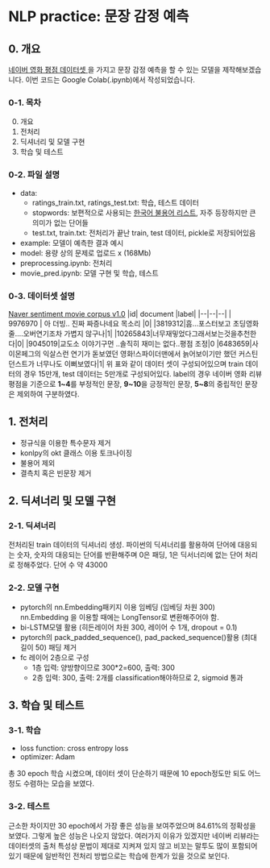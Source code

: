 # NLP practice: 문장 감정 예측
## 0. 개요
[네이버 영화 평점 데이터셋 ](https://github.com/e9t/nsmc/)을 가지고 문장 감정 예측을 할 수 있는 모델을 제작해보겠습니다. 이번 코드는 Google Colab(.ipynb)에서 작성되었습니다.

### 0-1. 목차
0. 개요
1. 전처리
2. 딕셔너리 및 모델 구현
3. 학습 및 테스트
### 0-2. 파일 설명
*  data: 
	* ratings_train.txt, ratings_test.txt: 학습, 테스트 데이터
	* stopwords: 보편적으로 사용되는 [한국어 불용어 리스트](https://www.ranks.nl/stopwords/korean), 자주 등장하지만 큰 의미가 없는 단어들
	* test.txt, train.txt: 전처리가 끝난 train, test 데이터, pickle로 저장되어있음
* example: 모델이 예측한 결과 예시
* model: 용량 상의 문제로 업로드 x (168Mb)
* preprocessing.ipynb: 전처리
* movie_pred.ipynb: 모델 구현 및 학습, 테스트
### 0-3. 데이터셋 설명
[Naver sentiment movie corpus v1.0](https://github.com/e9t/nsmc/)
|id| document |label|
|--|--|--|
| 9976970 | 아 더빙.. 진짜 짜증나네요 목소리 |0|
|3819312|흠...포스터보고 초딩영화줄....오버연기조차 가볍지 않구나|1|
|10265843|너무재밓었다그래서보는것을추천한다|0|
|9045019|교도소 이야기구먼 ..솔직히 재미는 없다..평점 조정|0
|6483659|사이몬페그의 익살스런 연기가 돋보였던 영화!스파이더맨에서 늙어보이기만 했던 커스틴 던스트가 너무나도 이뻐보였다|1|
위 표와 같이 데이터 셋이 구성되어있으며 train 데이터의 경우 15만개, test 데이터는 5만개로 구성되어있다. label의 경우 네이버 영화 리뷰 평점을 기준으로 **1~4**를 부정적인 문장, **9~10**을 긍정적인 문장, **5~8**의 중립적인 문장은 제외하여 구분하였다.

## 1. 전처리
*  정규식을 이용한 특수문자 제거
*  konlpy의 okt 클래스 이용 토크나이징
*  불용어 제외
*  결측치 혹은 빈문장 제거

## 2. 딕셔너리 및 모델 구현
### 2-1. 딕셔너리
전처리된 train 데이터의 딕셔너리 생성. 파이썬의 딕셔너리를 활용하여 단어에 대응되는 숫자, 숫자의 대응되는 단어를 반환해주며 0은 패딩, 1은 딕서너리에 없는 단어 처리로 정해주었다.  단어 수 약 43000
### 2-2. 모델 구현
* pytorch의 nn.Embedding패키지 이용 임베딩 (임베딩 차원 300) nn.Embedding 을 이용할 때에는 LongTensor로 변환해주어야 함.
* bi-LSTM모델 활용 (히든레이어 차원 300, 레이어 수 1개, dropout = 0.1)
* pytorch의 pack_padded_sequence(), pad_packed_sequence()활용 (최대 길이 50) 패딩 제거
* fc 레이어 2층으로 구성
	* 1층 입력: 양방향이므로 300*2=600,  출력: 300
	* 2층 입력: 300, 출력: 2개를 classification해야하므로 2, sigmoid 통과

## 3. 학습 및 테스트
### 3-1. 학습
* loss function: cross entropy loss
* optimizer: Adam

총 30 epoch 학습 시켰으며, 데이터 셋이 단순하기 때문에 10 epoch정도만 되도 어느 정도 수렴하는 모습을 보였다.
### 3-2. 테스트
근소한 차이지만 30 epoch에서 가장 좋은 성능을 보여주었으며 84.61%의 정확성을 보였다. 그렇게 높은 성능은 나오지 않았다. 여러가지 이유가 있겠지만 네이버 리뷰라는 데이터셋의 출처 특성상 문법이 제대로 지켜져 있지 않고 비꼬는 말투도 많이 포함되어 있기 때문에 일반적인 전처리 방법으로는 학습에 한계가 있을 것으로 보인다.
